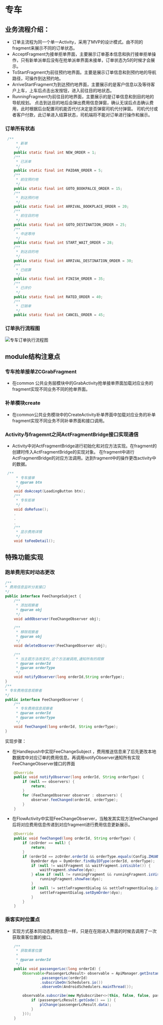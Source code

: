 # 专车
## 业务流程介绍：
* 订单主流程为同一个单一Activity，采用了MVP的设计模式。由不同的fragment来展示不同的订单状态。
* AcceptFragment为接单拒单界面，主要展示订单基本信息和执行接单拒单操作，只有新单派单后没有在抢单派单界面未接单，订单状态为5的时候才会展示。
* ToStartFragment为前往预约地界面。主要是展示订单信息和到预约地的导航路径，可操作到达预约地。
* ArriveStartFragment为到达预约地界面，主要展示的是客户信息以及等待客户上车，上车后点击出发按钮，进入前往目的地状态。
* RunningFragment为前往目的地界面，主要展示的是订单信息和到目的地的导航规划。
点击到达目的地后会弹出费用信息弹窗，确认无误后点击确认费用，此时根据后台配置司机能否代付决定是否弹窗司机代付弹窗。
司机代付或者客户付款，此订单进入结算状态，司机端将不能对订单进行操作和展示。

### 订单所有状态
```java
 /**
     * 新单
     */
    public static final int NEW_ORDER = 1;
    /**
     * 已派单
     */
    public static final int PAIDAN_ORDER = 5;
    /**
     * 前往预约地
     */
    public static final int GOTO_BOOKPALCE_ORDER = 15;
    /**
     * 到达预约地
     */
    public static final int ARRIVAL_BOOKPLACE_ORDER = 20;
    /**
     * 前往目的地
     */
    public static final int GOTO_DESTINATION_ORDER = 25;
    /**
     * 中途等待
     */
    public static final int START_WAIT_ORDER = 28;
    /**
     * 到达目的地
     */
    public static final int ARRIVAL_DESTINATION_ORDER = 30;
    /**
     * 已结算
     */
    public static final int FINISH_ORDER = 35;
    /**
     * 已评价
     */
    public static final int RATED_ORDER = 40;
    /**
     * 已销单
     */
    public static final int CANCEL_ORDER = 45;
```

### 订单执行流程图
![专车订单执行流程图](./zhuanche.jpg)

## module结构注意点
### 专车抢单接单ZCGrabFragment
* 在common 公共业务层模块中的GrabActivity抢单接单界面加载对应业务的fragment实现不同业务不同的抢单界面。

### 补单模块create
* 在common公共业务模块中的CreateActivity补单界面中加载对应业务的补单fragment实现不同业务不同补单界面和接口调用。

### Activity与fragemnt之间ActFragmentBridge接口实现通信
* Activity中对ActFragmentBridge进行初始化和对应方法实现。在fragment的创建时传入ActFragmentBridge的实现对象。
在fragment中进行ActFragmentBridge的对应方法调用。达到fragment中的操作更改activity中的数据。
```java
 /**
     * 专车接单
     * @param btn
     */
    void doAccept(LoadingButton btn);
    /**
     * 专车拒单
     */
    void doRefuse();
    .
    .
    .
    /**
     * 显示费用详情
     */
    void toFeeDetail();    
```
## 特殊功能实现
### 跑单费用实时动态更改
```java
/**
* 费用信息监听分发接口
*/
public interface FeeChangeSubject {
    /**
     * 添加观察者
     * @param obj
     */
    void addObserver(FeeChangeObserver obj);

    /**
     * 移除观察者
     * @param obj
     */
    void deleteObserver(FeeChangeObserver obj);

    /**
     * 当主题方法改变时,这个方法被调用,通知所有的观察
     * @param orderId
     * @param orderType
     */
    void notifyObserver(long orderId,String orderType);
}
/**
* 专车费用信息观察者
*/
public interface FeeChangeObserver {
    /**
     * 专车费用信息观察者
     * @param orderId
     * @param orderType
     */
    void feeChanged(long orderId, String orderType);
}
```
   实现步骤：
   * 在Handlepush中实现FeeChangeSubject ，费用推送信息来了后先更改本地数据库中对应订单的费用信息。再调用notifyObserver通知所有实现FeeChangeObserver接口的界面
```java
    @Override
    public void notifyObserver(long orderId, String orderType) {
        if (null == observers) {
            return;
        }
        for (FeeChangeObserver observer : observers) {
            observer.feeChanged(orderId, orderType);
        }
    }   
```
* 在FlowActivity中实现FeeChangeObserver，当触发其实现方法feeChanged后将对应费用信息传递到对应fragment进行费用信息更新展示。
```java
    @Override
    public void feeChanged(long orderId, String orderType) {
        if (zcOrder == null) {
            return;
        }
        if (orderId == zcOrder.orderId && orderType.equals(Config.ZHUANCHE)) {
            DymOrder dyo = DymOrder.findByIDType(orderId, orderType);
            if (null != waitFragment && waitFragment.isVisible()) {
                waitFragment.showFee(dyo);
            } else if (null != runningFragment && runningFragment.isVisible()) {
                runningFragment.showFee(dyo);
            }
            if (null != settleFragmentDialog && settleFragmentDialog.isShowing()) {
                settleFragmentDialog.setDymOrder(dyo);
            }
        }
    }
```
### 乘客实时位置点 
* 实现方式基本同动态费用信息一样，只是在在刚进入界面的时候去调用了一次获取乘客位置的接口。
```java
    /**
     * 获取乘客位置
     *
     * @param orderId
     */
    public void passengerLoc(long orderId) {
        Observable<PassengerLcResult> observable = ApiManager.getInstance().createApi(Config.HOST, ZCApiService.class)
                .passengerLoc(orderId)
                .subscribeOn(Schedulers.io())
                .observeOn(AndroidSchedulers.mainThread());

        observable.subscribe(new MySubscriber<>(this, false, false, passengerLcResult -> {
            if (passengerLcResult.getCode() == 1) {
                plChange(passengerLcResult.data);
            }
        }));
    }
```



